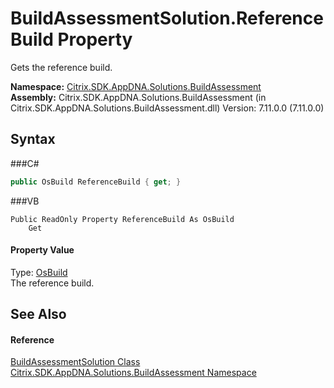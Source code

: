 # BuildAssessmentSolution.ReferenceBuild Property 
 

Gets the reference build.

**Namespace:**&nbsp;<a href="N_Citrix_SDK_AppDNA_Solutions_BuildAssessment">Citrix.SDK.AppDNA.Solutions.BuildAssessment</a><br />**Assembly:**&nbsp;Citrix.SDK.AppDNA.Solutions.BuildAssessment (in Citrix.SDK.AppDNA.Solutions.BuildAssessment.dll) Version: 7.11.0.0 (7.11.0.0)

## Syntax

###C#
```csharp
public OsBuild ReferenceBuild { get; }
```

###VB
```vbnet
Public ReadOnly Property ReferenceBuild As OsBuild
	Get
```


#### Property Value
Type: <a href="T_Citrix_SDK_AppDNA_Solutions_BuildAssessment_OsBuild">OsBuild</a><br />The reference build.

## See Also


#### Reference
<a href="T_Citrix_SDK_AppDNA_Solutions_BuildAssessment_BuildAssessmentSolution">BuildAssessmentSolution Class</a><br /><a href="N_Citrix_SDK_AppDNA_Solutions_BuildAssessment">Citrix.SDK.AppDNA.Solutions.BuildAssessment Namespace</a><br />